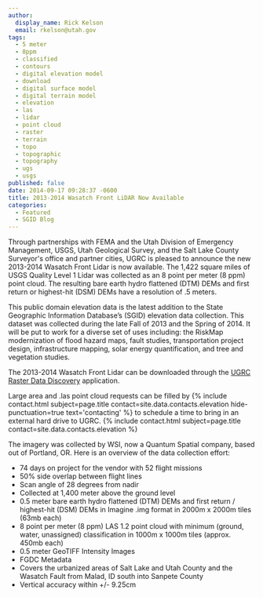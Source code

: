```yaml
---
author:
  display_name: Rick Kelson
  email: rkelson@utah.gov
tags:
  - 5 meter
  - 8ppm
  - classified
  - contours
  - digital elevation model
  - download
  - digital surface model
  - digital terrain model
  - elevation
  - las
  - lidar
  - point cloud
  - raster
  - terrain
  - topo
  - topographic
  - topography
  - ugs
  - usgs
published: false
date: 2014-09-17 09:28:37 -0600
title: 2013-2014 Wasatch Front LiDAR Now Available
categories:
  - Featured
  - SGID Blog
---
```


Through partnerships with FEMA and the Utah Division of Emergency Management, USGS, Utah Geological Survey, and the Salt Lake County Surveyor's office and partner cities, UGRC is pleased to announce the new 2013-2014 Wasatch Front Lidar is now available. The 1,422 square miles of USGS Quality Level 1 Lidar was collected as an 8 point per meter (8 ppm) point cloud. The resulting bare earth hydro flattened (DTM) DEMs and first return or highest-hit (DSM) DEMs have a resolution of .5 meters.

This public domain elevation data is the latest addition to the State Geographic Information Database’s (SGID) elevation data collection. This dataset was collected during the late Fall of 2013 and the Spring of 2014. It will be put to work for a diverse set of uses including: the RiskMap modernization of flood hazard maps, fault studies, transportation project design, infrastructure mapping, solar energy quantification, and tree and vegetation studies.

The 2013-2014 Wasatch Front Lidar can be downloaded through the [UGRC Raster Data Discovery](https://raster.utah.gov/?cat=.5%20Meter%20%7B2013-2014%20LiDAR%7D) application.

Large area and .las point cloud requests can be filled by {% include contact.html subject=page.title contact=site.data.contacts.elevation hide-punctuation=true text='contacting' %} to schedule a time to bring in an external hard drive to UGRC. {% include contact.html subject=page.title contact=site.data.contacts.elevation %}

The imagery was collected by WSI, now a Quantum Spatial company, based out of Portland, OR. Here is an overview of the data collection effort:

- 74 days on project for the vendor with 52 flight missions
- 50% side overlap between flight lines
- Scan angle of 28 degrees from nadir
- Collected at 1,400 meter above the ground level
- 0.5 meter bare earth hydro flattened (DTM) DEMs and first return / highest-hit (DSM) DEMs in Imagine .img format in 2000m x 2000m tiles (63mb each)
- 8 point per meter (8 ppm) LAS 1.2 point cloud with minimum (ground, water, unassigned) classification in 1000m x 1000m tiles (approx. 450mb each)
- 0.5 meter GeoTIFF Intensity Images
- FGDC Metadata
- Covers the urbanized areas of Salt Lake and Utah County and the Wasatch Fault from Malad, ID south into Sanpete County
- Vertical accuracy within +/- 9.25cm

